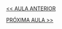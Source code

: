 [<< AULA ANTERIOR](https://github.com/pvreboucas/integracao-continua-ci/blob/aula-01/aulas/6-Organiza%C3%A7%C3%A3o%20dos%20Reposit%C3%B3rios.md)



[PRÓXIMA AULA >>](https://github.com/pvreboucas/integracao-continua-ci/blob/aula-02/aulas/3-Comparando%20Modelos.md)
